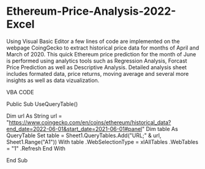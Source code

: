 # Ethereum-Price-Analysis-2022-Excel

Using Visual Basic Editor a few lines of code are implemented on the webpage CoingGecko to extract historical price data for months of April and March of 2020. 
This quick Ethereum price prediction for the month of June is performed using analytics tools such as Regression Analysis, Forcast Price Prediction as well as Descriptive Analysis. 
Detailed analysis sheet includes formated data, price returns, moving average and several more insights as well as data vizualization. 

VBA CODE

Public Sub UseQueryTable()


Dim url As String
url = "https://www.coingecko.com/en/coins/ethereum/historical_data?end_date=2022-06-01&start_date=2021-06-01#panel"
Dim table As QueryTable
Set table = Sheet1.QueryTables.Add("URL;" & url, Sheet1.Range("A1"))
With table
.WebSelectionType = xlAllTables
.WebTables = "1"
.Refresh
End With


End Sub
